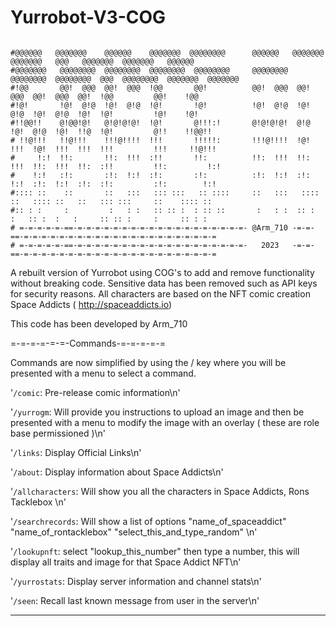 # Yurrobot-V3-COG

```

#@@@@@@   @@@@@@@    @@@@@@    @@@@@@@  @@@@@@@@      @@@@@@   @@@@@@@   @@@@@@@   @@@   @@@@@@@  @@@@@@@   @@@@@@
#@@@@@@@   @@@@@@@@  @@@@@@@@  @@@@@@@@  @@@@@@@@     @@@@@@@@  @@@@@@@@  @@@@@@@@  @@@  @@@@@@@@  @@@@@@@  @@@@@@@
#!@@       @@!  @@@  @@!  @@@  !@@       @@!          @@!  @@@  @@!  @@@  @@!  @@@  @@!  !@@         @@!    !@@
#!@!       !@!  @!@  !@!  @!@  !@!       !@!          !@!  @!@  !@!  @!@  !@!  @!@  !@!  !@!         !@!    !@!
#!!@@!!    @!@@!@!   @!@!@!@!  !@!       @!!!:!       @!@!@!@!  @!@  !@!  @!@  !@!  !!@  !@!         @!!    !!@@!!
# !!@!!!   !!@!!!    !!!@!!!!  !!!       !!!!!:       !!!@!!!!  !@!  !!!  !@!  !!!  !!!  !!!         !!!     !!@!!!
#     !:!  !!:       !!:  !!!  :!!       !!:          !!:  !!!  !!:  !!!  !!:  !!!  !!:  :!!         !!:         !:!
#    !:!   :!:       :!:  !:!  :!:       :!:          :!:  !:!  :!:  !:!  :!:  !:!  :!:  :!:         :!:        !:!
#:::: ::    ::       ::   :::   ::: :::   :: ::::     ::   :::   :::: ::   :::: ::   ::   ::: :::     ::    :::: ::
#:: : :     :         :   : :   :: :: :  : :: ::       :   : :  :: :  :   :: :  :   :     :: :: :     :     :: : :
# =-=-=-=-=-==-=-=-=-=-=-=-=-=-=-=-=-=-=-=-=-=-=-=-=- @Arm_710 -=-=-==-=-=-=-=-=-=-=-=-=-=-=-=-=-=-=-=-=-=-=-=-=-=
# =-=-=-=-=-==-=-=-=-=-=-=-=-=-=-=-=-=-=-=-=-=-=-=-=-   2023   -=-=-==-=-=-=-=-=-=-=-=-=-=-=-=-=-=-=-=-=-=-=-=-=-=

```

A rebuilt version of Yurrobot using COG's to add and remove functionality without breaking code.
Sensitive data has been removed such as API keys for security reasons.
All characters are based on the NFT comic creation Space Addicts ( http://spaceaddicts.io)

This code has been developed by Arm_710

=-=-=-=-=-=-Commands-=-=-=-=-=

Commands are now simplified by using the / key where you will be presented with a menu to select a command.

   
   '`/comic`: Pre-release comic information\n'
   
   '`/yurrogm`: Will provide you instructions to upload an image and then be presented with a menu to modify the image with an overlay ( these are role base permissioned )\n'
   
   '`/links`: Display Official Links\n'
   
   '`/about`: Display information about Space Addicts\n'
   
   '`/allcharacters`: Will show you all the characters in Space Addicts, Rons Tacklebox \n'

   '`/searchrecords`: Will show a list of options "name_of_spaceaddict" "name_of_rontacklebox" "select_this_and_type_random" \n'

   '`/lookupnft`: select "lookup_this_number" then type a number, this will display all traits and image for that Space Addict NFT\n'

   '`/yurrostats`: Display server information and channel stats\n'

   '`/seen`: Recall last known message from user in the server\n'
   

---
